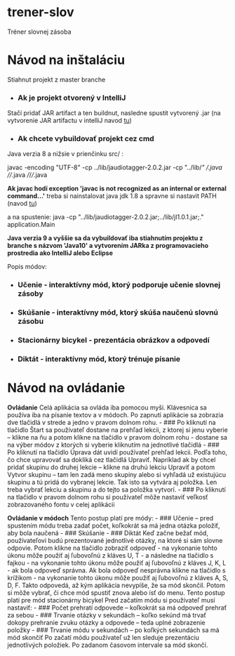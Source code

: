 # trener-slov
Tréner slovnej zásoba


# Návod na inštaláciu
Stiahnut projekt z master branche
- ### Ak je projekt otvorený v IntelliJ
Stačí pridať JAR artifact a ten buildnut, nasledne spustit vytvorený .jar 
(na vytvorenie JAR artifactu v intelliJ navod [tu](https://blog.jetbrains.com/idea/2010/08/quickly-create-jar-artifact/))

- ### Ak chcete vybuildovať projekt cez cmd
Java verzia 8 a nižsie
v prienčinku src/ :

javac -encoding "UTF-8" -cp ../lib/jaudiotagger-2.0.2.jar -cp
"../lib/*" */*.java */*/*.java */*/*/*.java

**Ak javac hodí exception 'javac is not recognized as an internal or external command...'**
treba si nainstalovat java jdk 1.8 a spravne si nastavit PATH (navod [tu](https://stackoverflow.com/questions/7709041/javac-is-not-recognized-as-an-internal-or-external-command-operable-program-or))

a na spustenie:
java -cp "../lib/jaudiotagger-2.0.2.jar;../lib/jl1.0.1.jar;." application.Main

**Java verzia 9 a vyššie sa da vybuildovať iba stiahnutím projektu z branche s názvom 'Java10' a vytvorením JARka z programovacieho prostredia ako IntelliJ alebo Eclipse**
 
 Popis módov:
 - ### Učenie - interaktívny mód, ktorý podporuje učenie slovnej zásoby
 - ### Skúšanie - interaktívny mód, ktorý skúša naučenú slovnú zásobu
 - ### Stacionárny bicykel - prezentácia obrázkov a odpovedí
 - ### Diktát - interaktívny mód, ktorý trénuje písanie
 
# Návod na ovládanie

**Ovládanie**
Celá aplikácia sa ovláda iba pomocou myši. Klávesnica sa používa iba na písanie textov a v módoch.
Po zapnutí aplikácie sa zobrazia dve tlačidlá v strede a jedno v pravom dolnom rohu.
    - ### Po kliknutí na tlačidlo Štart sa používateľ dostane na prehľad lekcii, z ktorej si jenu vyberie – klikne na ňu a potom klikne na tlačidlo v pravom dolnom rohu - dostane sa na výber módov z ktorých si vyberie kliknutím na jednotlivé tlačidlá
    - ### Po kliknutí na tlačidlo Úprava dát uvidí používateľ prehľad lekcii. Podľa toho, čo chce upravovať sa dokliká cez tlačidlá Upraviť. Napríklad ak by chcel pridať skupinu do druhej lekcie – klikne na druhú lekciu Upraviť a potom Vytvor skupinu – tam len zadá meno skupiny alebo si vyhľadá už existujúcu skupinu a tú pridá do vybranej lekcie. Tak isto sa vytvára aj položka. Len treba vybrať lekciu a skupinu a do tejto sa položka vytvorí.
    - ### Po kliknutí na tlačidlo v pravom dolnom rohu si používateľ môže nastaviť veľkosť zobrazovaného fontu v celej aplikácii

**Ovládanie v módoch**
Tento postup platí pre módy:
    - ### Učenie – pred spustením módu treba zadať počet, koľkokrát sa má jedna otázka položiť, aby bola naučená
    - ### Skúšanie
    - ### Diktát
Keď začne bežať mód, používateľovi budú prezentované jednotlivé otázky, na ktoré si sám slovne odpovie. Potom klikne na tlačidlo zobraziť odpoveď - na vykonanie tohto úkonu môže použiť aj ľubovoľnú z kláves U, T - a následne na tlačidlo s fajkou - na vykonanie tohto úkonu môže použiť aj ľubovoľnú z kláves J, K, L - ak bola odpoveď správna. Ak bola odpoveď nesprávna klikne na tlačidlo s krížikom - na vykonanie tohto úkonu môže použiť aj ľubovoľnú z kláves A, S, D, F. Takto odpovedá, až kým aplikácia nevypíše, že sa mód skončil. Potom si môže vybrať, či chce mód spustiť znova alebo ísť do menu.
Tento postup platí pre mód stacionárny bicykel
Pred začatím módu si používateľ musí nastaviť:
    - ### Počet prehratí odpovede – koľkokrát sa má odpoveď prehrať za sebou
    - ### Trvanie otázky v sekundách – koľko sekúnd má trvať dokopy prehranie zvuku otázky a odpovede – teda uplné zobrazenie položky
    - ### Trvanie módu v sekundách – po koľkých sekundách sa má mód skončiť
Po začatí módu používateľ už len sleduje prezentáciu jednotlivých položiek. Po zadanom časovom intervale sa mód skončí.
 
